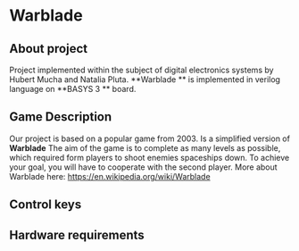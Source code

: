 # Warblade


## About project
Project implemented within the subject of digital electronics systems by Hubert Mucha and Natalia Pluta.  **Warblade ** is implemented in verilog language on  **BASYS 3 ** board.


## Game Description

 Our project is based on a popular game from 2003. Is a simplified version of **Warblade** The aim of the game is to complete as many levels as possible, which required form players to shoot enemies spaceships down. To achieve your goal, you will have to cooperate with the second player. More about Warblade here: https://en.wikipedia.org/wiki/Warblade
 
## Control keys

## Hardware requirements